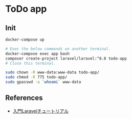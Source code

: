 # ToDo app

## Init

```sh
docker-compose up

# Exec the below commands on another terminal.
docker-compose exec app bash
composer create-project laravel/laravel:^8.0 todo-app
# Close this terminal.

sudo chown -R www-data:www-data todo-app/
sudo chmod -R 775 todo-app/
sudo gpasswd -a `whoami` www-data
```

## References

- [入門Laravelチュートリアル](https://www.hypertextcandy.com/laravel-tutorial-introduction)
